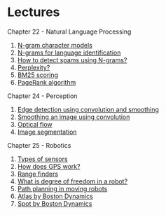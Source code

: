 # Lectures

Chapter 22 - Natural Language Processing
   1. [N-gram character models](https://www.youtube.com/watch?v=BvZDV7MX6UI)
   1. [N-grams for language identification](https://www.youtube.com/watch?v=pusLb-kc0FI)
   1. [How to detect spams using N-grams?](https://www.youtube.com/watch?v=oCv2AKMJz9Q)
   1. [Perplexity?](https://www.youtube.com/watch?v=GkG-P12B4u0)
   1. [BM25 scoring](https://www.youtube.com/watch?v=a3sg6MH8m4k)
   1. [PageRank algorithm](https://www.youtube.com/watch?v=CsvyPNdQAHg)

Chapter 24 - Perception 
   1. [Edge detection using convolution and smoothing](https://www.youtube.com/watch?v=lNidFPBAjNM)
   1. [Smoothing an image using convolution](https://www.youtube.com/watch?v=mjh5NIn1yHk)
   1. [Optical flow](https://www.youtube.com/watch?v=T1AePiEFvc0)
   1. [Image segmentation](https://www.youtube.com/watch?v=rFjTP3CaP1U)

Chapter 25 - Robotics
   1. [Types of sensors](https://youtu.be/6mFUiwMHOZ8)
   1. [How does GPS work?](https://youtu.be/9QaDQWA-9fg)
   1. [Range finders]()
   1. [What is degree of freedom in a robot?]()
   1. [Path planning in moving robots]()
   1. [Atlas by Boston Dynamics](https://www.youtube.com/watch?v=rVlhMGQgDkY)
   1. [Spot by Boston Dynamics](https://www.youtube.com/watch?v=wlkCQXHEgjA)
